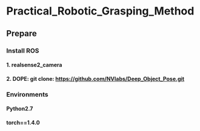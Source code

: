 # Practical_Robotic_Grasping_Method
## Prepare
### Install ROS
#### 1. realsense2_camera
#### 2. DOPE: git clone: https://github.com/NVlabs/Deep_Object_Pose.git
### Environments
#### Python2.7
#### torch==1.4.0

